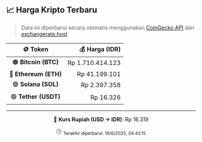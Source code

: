 

<!-- HARGA_KRIPTO -->
## 📈 Harga Kripto Terbaru

> Data ini diperbarui secara otomatis menggunakan [CoinGecko API](https://www.coingecko.com/) dan [exchangerate.host](https://exchangerate.host/)

<div align="center">

| 🪙 Token | 💰 Harga (IDR) |
|:------:|---------------:|
| 🟠 **Bitcoin (BTC)**   | Rp 1.710.414.123 |
| 🔵 **Ethereum (ETH)**  | Rp 41.199.101 |
| 🟣 **Solana (SOL)**    | Rp 2.397.358 |
| 🟢 **Tether (USDT)**   | Rp 16.326 |

---

💱 **Kurs Rupiah (USD → IDR)**: Rp 16.319

🕒 <sub>Terakhir diperbarui: 19/6/2025, 04.43.15</sub>

</div>
<!-- /HARGA_KRIPTO -->